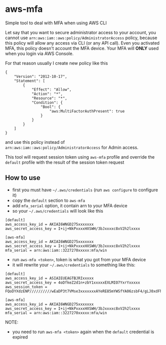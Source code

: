 # aws-mfa
Simple tool to deal with MFA when using AWS CLI

Let say that you want to secure administrator access to your account, you cannot use `arn:aws:iam::aws:policy/AdministratorAccess` policy, because this policy will allow any access via CLI (or any API call).
Even you activated MFA, this policy doesn't account the MFA device. Your MFA will **ONLY** used when you login via AWS Console.

For that reason usually I create new policy like this
```
{
    "Version": "2012-10-17",
    "Statement": [
        {
            "Effect": "Allow",
            "Action": "*",
            "Resource": "*",
            "Condition": {
                "Bool": {
                    "aws:MultiFactorAuthPresent": true
                }
            }
        }
    ]
}
```
and use this policy instead of `arn:aws:iam::aws:policy/AdministratorAccess` for Admin access.

This tool will request session token using `aws-mfa` profile and override the `default`
profile with the result of the session token request

## How to use
- first you must have `~/.aws/credentials` (run `aws configure` to configure it)
- copy the `default` section to `aws-mfa`
- add `mfa_serial` option, it contain arn to your MFA device
- so your `~/.aws/credentials` will look like this
```
[default]
aws_access_key_id = AKIAI6WNGD275xxxxxxx
aws_secret_access_key = I+ij+NkPxxxxHXSWH/3bJxxxxc8xV2h2lxxxx

[aws-mfa]
aws_access_key_id = AKIAI6WNGD275xxxxxxx
aws_secret_access_key = I+ij+NkPxxxxHXSWH/3bJxxxxc8xV2h2lxxxx
mfa_serial = arn:aws:iam::3227270xxxxx:mfa/win
```
- run `aws-mfa <token>`, token is what you got from your MFA device
- it will rewrite your `~/.aws/credentials` to something like this:
```
[default]
aws_access_key_id = ASIAIEUEAGTBJRIxxxxx
aws_secret_access_key = 4oDfkeZ2d1n+zbY1xxxxxEXLMIO7YxrYxxxxx
aws_session_token = FQoDYXdzENP//////////wEaDP3t7VMse3xxxxxxxAYeRE85mYWSfYA06zsbF4/gLJ0xdFhQRkxxxxxxxxFys3ZGR83FAlg02l0htrXrHG29MIUJBlynuwffxpwzaeKjaJX5b/qo37HnPMjlN/itI10JN6TTQ6nOQgeHdGytM7fdCplwCXPCq88a55sB66D0rhGPZvTEohYd5wmCdMuHz/5F51PPJZ/qTBNKvIQb/ejThC2b49HGQIJ3YqK/pDKoGrNmCUNwNFKKCOhsUF

[aws-mfa]
aws_access_key_id = AKIAI6WNGD275xxxxxxx
aws_secret_access_key = I+ij+NkPxxxxHXSWH/3bJxxxxc8xV2h2lxxxx
mfa_serial = arn:aws:iam::3227270xxxxx:mfa/win
```


NOTE:
- you need to run `aws-mfa <token>` again when the `default` credential is expired
